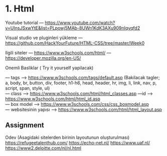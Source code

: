 # 1. Html

Youtube tutorial
— https://www.youtube.com/watch?v=UInsJSxwYtE&list=PLpowj5MAb-8UWn1KdK3AXu909nIqyqfd2

Visual studio ve pluginleri yükleme 
—https://github.com/HackYourFuture/HTML-CSS/tree/master/Week0

Ilgili siteler 
— https://www.w3schools.com/html/
— https://developer.mozilla.org/en-US/

Onemli Basliklar ( Try it yourself yapilacak)

— tags —> https://www.w3schools.com/tags/default.asp 
(Bakilacak tagler; a, body, br, button, div, footer, h1-h6, head, header, hr, img, li, link, nav, p, script, span, style, ul)         
— class —> https://www.w3schools.com/html/html_classes.asp
—id —> https://www.w3schools.com/html/html_id.asp                
— box model —> https://www.w3schools.com/css/css_boxmodel.asp                      
— websitesinin yapısı —> https://www.w3schools.com/html/html_layout.asp

## Assignment

Odev (Asagidaki sitelerden birinin layoutunun oluşturulması)
https://refugeetalenthub.com/
https://echo-net.nl/
https://www.uaf.nl/
https://www2.deloitte.com/nl/nl.html
